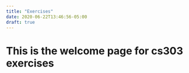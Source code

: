 ```yaml
---
title: "Exercises"
date: 2020-06-22T13:46:56-05:00
draft: true
---
```


# This is the welcome page for cs303 exercises
